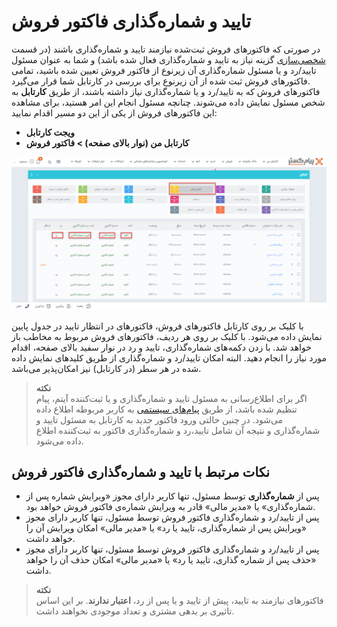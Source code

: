 # تایید و شماره‌گذاری فاکتور فروش
در صورتی که فاکتورهای فروش ثبت‌شده نیازمند تایید و شماره‌گذاری باشند (در قسمت [شخصی‌سازی](https://github.com/1stco/PayamGostarDocs/tree/master/Help/Settings/Personalization-crm/Factor-management/Factor-management.md) گزینه نیاز به تایید و شماره‌گذاری فعال شده باشد) و شما به عنوان مسئول تایید/رد و یا مسئول شماره‌گذاری آن زیرنوع از فاکتور فروش تعیین شده باشید، تمامی فاکتورهای فروش ثبت شده از آن زیرنوع برای بررسی در کارتابل شما قرار می‌گیرد.<br>
فاکتورهای فروش  که به تایید/رد و یا شماره‌گذاری نیاز داشته باشند، از طریق **کارتابل** به شخص مسئول نمایش داده می‌شوند. چنانچه مسئول انجام این امر هستید، برای مشاهده این فاکتورهای فروش از یکی از این دو مسیر اقدام نمایید:<br>
- **ویجت کارتابل**
- **کارتابل من (نوار بالای صفحه) > فاکتور فروش<br>**

 ![کارتابل تایید و شماره‌گذاری فاکتورهای برگشت از فروش ](./Images/Sales-invoice-confirmation.png)
 
 با  کلیک بر روی کارتابل فاکتورهای فروش، فاکتورهای در انتظار تایید در جدول پایین  نمایش داده می‌شود. با کلیک بر روی هر ردیف، فاکتورهای فروش  مربوط به مخاطب باز خواهد شد. با زدن دکمه‌های شماره‌گذاری، تایید و رد در نوار سفید بالای صفحه، اقدام مورد نیاز را انجام دهید. البته امکان تایید/رد و شماره‌‌گذاری از طریق کلیدهای نمایش داده شده در هر سطر (در کارتابل) نیز امکان‌پذیر می‌باشد.<br>

> **نکته**<br>
> اگر برای اطلاع‌رسانی به مسئول تایید و شماره‌گذاری و یا ثبت‌کننده آیتم، پیام تنظیم شده باشد، از طریق [پیام‌های سیستمی](https://github.com/1stco/PayamGostarDocs/blob/master/Help/home/NotificationManagement2.6.0.md) به کاربر مربوطه اطلاع داده می‌شود. در چنین حالتی ورود فاکتور جدید به کارتابل به مسئول تایید و شماره‌گذاری و نتیجه آن شامل تایید،‌رد و شماره‌گذاری فاکتور به ثبت‌کننده اطلاع‌ داده می‌شود.<br>

## نکات مرتبط با تایید و شماره‌گذاری فاکتور فروش
- پس از **شماره‌گذاری** توسط مسئول، تنها کاربر دارای مجوز «ویرایش شماره پس از شماره‌گذاری» یا «مدیر مالی» قادر به ویرایش شماره‌ی فاکتور فروش خواهد بود.
- پس از تایید/رد و شماره‌گذاری فاکتور فروش توسط مسئول، تنها کاربر دارای مجوز «ویرایش پس از شماره‌گذاری، تایید یا رد» یا «مدیر مالی» امکان ویرایش آن را خواهد داشت.
- پس از تایید/رد و شماره‌گذاری فاکتور فروش توسط مسئول، تنها کاربر دارای مجوز «حذف پس از شماره گذاری، تایید یا رد» یا «مدیر مالی» امکان حذف آن را خواهد داشت.

> **نکته**<br>
> فاکتورهای نیازمند به تایید، پیش از تایید و یا پس از رد،‌ **اعتبار ندارند**. بر این اساس تاثیری بر بدهی مشتری و تعداد موجودی نخواهند داشت.<br>
